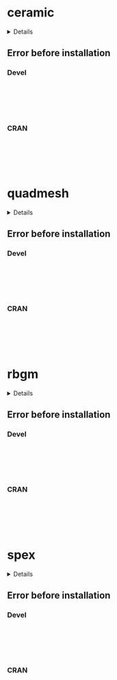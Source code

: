 # ceramic

<details>

* Version: 
* Source code: ???
* URL: https://github.com/hypertidy/reproj/
* BugReports: https://github.com/hypertidy/reproj/issues/
* Number of recursive dependencies: 0

Run `revdep_details(,"")` for more info

</details>

## Error before installation

### Devel

```






```
### CRAN

```






```
# quadmesh

<details>

* Version: 
* Source code: ???
* URL: https://github.com/hypertidy/reproj/
* BugReports: https://github.com/hypertidy/reproj/issues/
* Number of recursive dependencies: 0

Run `revdep_details(,"")` for more info

</details>

## Error before installation

### Devel

```






```
### CRAN

```






```
# rbgm

<details>

* Version: 
* Source code: ???
* URL: https://github.com/hypertidy/reproj/
* BugReports: https://github.com/hypertidy/reproj/issues/
* Number of recursive dependencies: 0

Run `revdep_details(,"")` for more info

</details>

## Error before installation

### Devel

```






```
### CRAN

```






```
# spex

<details>

* Version: 
* Source code: ???
* URL: https://github.com/hypertidy/reproj/
* BugReports: https://github.com/hypertidy/reproj/issues/
* Number of recursive dependencies: 0

Run `revdep_details(,"")` for more info

</details>

## Error before installation

### Devel

```






```
### CRAN

```






```
